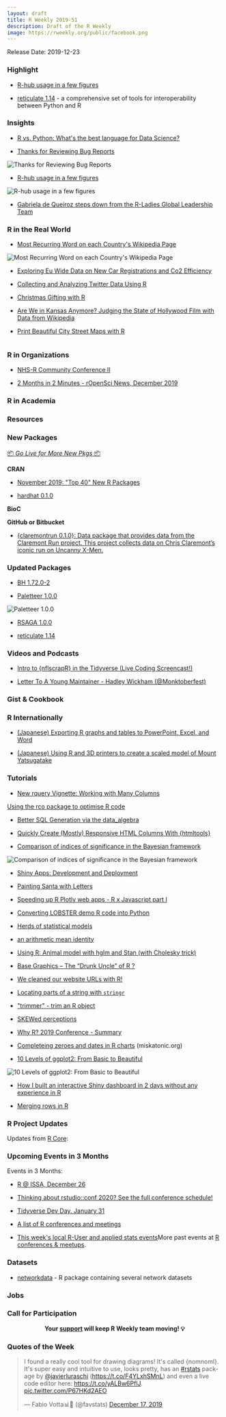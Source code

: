 ```yaml
---
layout: draft
title: R Weekly 2019-51
description: Draft of the R Weekly
image: https://rweekly.org/public/facebook.png
---
```


Release Date: 2019-12-23

###  Highlight

+ [R-hub usage in a few figures](https://blog.r-hub.io/2019/12/19/r-hub-usage/)


+ [reticulate 1.14](https://blog.rstudio.com/2019/12/20/reticulate-1-14/) - a comprehensive set of tools for interoperability between Python and R


### Insights

+ [R vs. Python: What's the best language for Data Science?](https://blog.rstudio.com/2019/12/17/r-vs-python-what-s-the-best-for-language-for-data-science/)

+ [Thanks for Reviewing Bug Reports](https://developer.r-project.org/Blog/public/2019/12/16/thanks-for-reviewing-bug-reports/)

![Thanks for Reviewing Bug Reports](https://raw.githubusercontent.com/rweekly/image/master/2019/bug-report-cran.png)

+ [R-hub usage in a few figures](https://blog.r-hub.io/2019/12/19/r-hub-usage/)

![R-hub usage in a few figures](https://raw.githubusercontent.com/rweekly/image/master/2019/rhub-week.png)

+ [Gabriela de Queiroz steps down from the R-Ladies Global Leadership Team](https://blog.rladies.org/post/gdq-departure/)

### R in the Real World

+ [Most Recurring Word on each Country's Wikipedia Page](http://felixluginbuhl.com/leaflet-map/)

![Most Recurring Word on each Country's Wikipedia Page](https://raw.githubusercontent.com/rweekly/image/master/2019/print-maps.png)

+ [Exploring Eu Wide Data on New Car Registrations and Co2 Efficiency](https://skranz.github.io//r/2019/12/17/EU_Cars_CO2.html)

+ [Collecting and Analyzing Twitter Data Using R](https://www.mzes.uni-mannheim.de/socialsciencedatalab/article/collecting-and-analyzing-twitter-using-r.knit/)


+ [Christmas Gifting with R](https://myfanwy.github.io/Blog/2019/12/17/Christmas-Gifting-With-R.html)

+ [Are We in Kansas Anymore? Judging the State of Hollywood Film with Data from Wikipedia](https://datadiarist.github.io/post/are-we-in-kansas-anymore/)

+ [Print Beautiful City Street Maps with R](https://taraskaduk.com/2019/12/20/print-maps/)

![]()

<!-- + [MERRY CRISPMAS - a festive, data-driven short story](https://merry-crispmas.netlify.com/) -->

###  R in Organizations

+ [NHS-R Community Conference II](https://nhsrcommunity.com/blog/nhs-r-community-conference-ii/)


+ [2 Months in 2 Minutes - rOpenSci News, December 2019](https://ropensci.org/blog/2019/12/20/news-dec2019/)



###  R in Academia



###  Resources



###  New Packages

<p class="added-hostname"><a href="https://rweekly.org/live" target="_blank" class="externalLink">📦 <i>Go Live for More New Pkgs</i> 📦</a></p>

**CRAN**

+ [November 2019: "Top 40" New R Packages](https://rviews.rstudio.com/2019/12/20/november-2019-top-40-new-r-packages/)


+ [hardhat 0.1.0](https://www.tidyverse.org/blog/2019/12/hardhat-0-1-0/)



**BioC**



**GitHub or Bitbucket**

+ [{claremontrun 0.1.0}: Data package that provides data from the Claremont Run project. This project collects data on Chris Claremont’s iconic run on Uncanny X-Men.](https://github.com/malcolmbarrett/claremontrun)

### Updated Packages

+ [BH 1.72.0-2](http://dirk.eddelbuettel.com/blog/2019/12/17#bh_1.72.0-2)

+ [Paletteer 1.0.0](https://www.hvitfeldt.me/blog/paletteer-version-1-0-0/)

![Paletteer 1.0.0](https://raw.githubusercontent.com/rweekly/image/master/2019/prismatic1.png)

+ [RSAGA 1.0.0](https://www.r-spatial.org//r/2019/12/20/RSAGA-1.0.0.html)

+ [reticulate 1.14](https://blog.rstudio.com/2019/12/20/reticulate-1-14/)


###  Videos and Podcasts


+ [Intro to {nflscrapR} in the Tidyverse (Live Coding Screencast!)](https://www.youtube.com/watch?v=30RerZLFgUQ)

+ [Letter To A Young Maintainer - Hadley Wickham (@Monktoberfest)](https://www.youtube.com/watch?v=1K7u5hkciLI&feature=emb_logo)


### Gist & Cookbook



### R Internationally

+ [(Japanese) Exporting R graphs and tables to PowerPoint, Excel, and Word](http://kato-kohaku-0.hatenablog.com/entry/2019/12/19/222429)

+ [(Japanese) Using R and 3D printers to create a scaled model of Mount Yatsugatake](https://blog.hoxo-m.com/entry/2019/12/19/080000)

###  Tutorials

+ [New rquery Vignette: Working with Many Columns](http://www.win-vector.com/blog/2019/12/new-rquery-vignette-working-with-many-columns/)


[Using the rco package to optimise R code](https://oliverfogelin.github.io/rco-Package/)

+ [Better SQL Generation via the data_algebra](http://www.win-vector.com/blog/2019/12/better-sql-generation-via-the-data_algebra/)

+ [Quickly Create (Mostly) Responsive HTML Columns With {htmltools}](https://rud.is/b/2019/12/18/quickly-create-mostly-responsive-html-columns-with-htmltools/)

+ [Comparison of indices of significance in the Bayesian framework](https://easystats.github.io/blog/posts/bayestestr_evidence_ani/)

![Comparison of indices of significance in the Bayesian framework](https://raw.githubusercontent.com/rweekly/image/master/2019/evidence_accumulation.gif)

+ [Shiny Apps: Development and Deployment](https://www.mzes.uni-mannheim.de/socialsciencedatalab/article/shiny-apps/)

+ [Painting Santa with Letters](https://blog.ephorie.de/painting-santa-with-letters)

+ [Speeding up R Plotly web apps - R x Javascript part I](https://www.timlrx.com/2019/12/17/speeding-up-r-plotly-webapps-r-x-javascript-part-i/)

+ [Converting LOBSTER demo R code into Python](http://www.thertrader.com/2019/12/18/converting-lobster-demo-r-code-into-python/)

+ [Herds of statistical models](https://codingclubuc3m.rbind.io/post/2019-12-17/)

+ [an arithmetic mean identity](https://xianblog.wordpress.com/2019/12/19/an-arithmetic-mean-identity/)

+ [Using R: Animal model with hglm and Stan (with Cholesky trick)](https://onunicornsandgenes.blog/2019/12/19/using-r-animal-model-with-hglm-and-stan-with-cholesky-trick/)

+ [Base Graphics – The “Drunk Uncle”  of R ?](https://rollingyours.wordpress.com/2019/12/19/base-graphics-the-drunk-uncle-of-r/)

+ [We cleaned our website URLs with R!](https://ropensci.org/technotes/2019/12/19/urls-tidying/)

+ [Locating parts of a string with `stringr`](https://cimentadaj.github.io/blog/2019-12-08-locating-parts-of-a-string-with-stringr/locating-parts-of-a-string-with-stringr/)

+ ["trimmer" - trim an R object](http://smaakage85.netlify.com/2019/12/19/trimmer-trim-an-r-object/)

+ [SKEWed perceptions](https://osm.netlify.com/post/skew-1/)

+ [Why R? 2019 Conference - Summary](http://r-addict.com/2019/12/19/WhyR-2019-Summary.html)

+ [Completeing zeroes and dates in R charts](https://www.miskatonic.org/2019/12/16/completing-dates-in-r/) (miskatonic.org)

+ [10 Levels of ggplot2: From Basic to Beautiful](https://medium.com/compassred-data-blog/10-levels-of-ggplot2-from-basic-to-beautiful-5ce3c4e7624f)

![10 Levels of ggplot2: From Basic to Beautiful](https://raw.githubusercontent.com/rweekly/image/master/2019/ten-levels.png)

+ [How I built an interactive Shiny dashboard in 2 days without any experience in R](https://appsilon.com/how-i-built-an-interactive-shiny-dashboard-in-2-days-without-any-experience-in-r/)

+ [Merging rows in R](https://luisdva.github.io/rstats/merge-rows/)

<!--<div class="post-more-begin></div><div class="post-more-end"></div>-->

###  R Project Updates

Updates from [R Core](http://developer.r-project.org/blosxom.cgi/R-devel/NEWS):


###  Upcoming Events in 3 Months

Events in 3 Months:

+ [R @ ISSA, December 26](https://r-iisa2019.rbind.io/)

+ [Thinking about rstudio::conf 2020? See the full conference schedule!](https://blog.rstudio.com/2019/11/25/thinking-about-rstudio-conf-2020-see-the-full-conference-schedule/)

+ [Tidyverse Dev Day, January 31](https://www.tidyverse.org/blog/2019/11/tidyverse-dev-day-2020/)

+ [A list of R conferences and meetings](https://jumpingrivers.github.io/meetingsR/events.html)

+ [This week's local R-User and applied stats events](https://community.rstudio.com/c/irl)More past events at [R conferences & meetups](https://conf.rweekly.org).


### Datasets

+ [networkdata](https://github.com/schochastics/networkdata) - R package containing several network datasets


### Jobs




###  Call for Participation


<p class="hide-support added-hostname support-rweekly" style="text-align: center;font-weight: bold;">Your <a class="non-visited externalLink" href="https://www.patreon.com/rweekly" onclick="pas(this)">support</a> will keep R Weekly team moving! 💡</p>

###  Quotes of the Week

<blockquote class="twitter-tweet"><p lang="en" dir="ltr">I found a really cool tool for drawing diagrams! It&#39;s called {nomnoml}. It&#39;s super easy and intuitive to use, looks pretty, has an <a href="https://twitter.com/hashtag/rstats?src=hash&amp;ref_src=twsrc%5Etfw">#rstats</a> package by <a href="https://twitter.com/javierluraschi?ref_src=twsrc%5Etfw">@javierluraschi</a> (<a href="https://t.co/F4YLxhSMnL">https://t.co/F4YLxhSMnL</a>) and even a live code editor here: <a href="https://t.co/yALBw6PflJ">https://t.co/yALBw6PflJ</a>. <a href="https://t.co/P67HKd2AEO">pic.twitter.com/P67HKd2AEO</a></p>&mdash; Fabio Votta📊🦉 (@favstats) <a href="https://twitter.com/favstats/status/1206887355329777666?ref_src=twsrc%5Etfw">December 17, 2019</a></blockquote>

<script async src="https://platform.twitter.com/widgets.js" charset="utf-8"></script>
